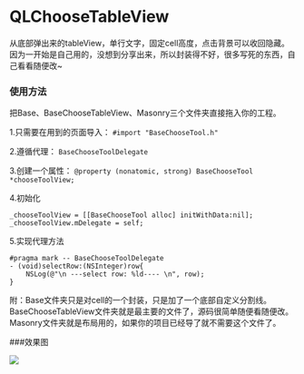# QLChooseTableView
从底部弹出来的tableView，单行文字，固定cell高度，点击背景可以收回隐藏。
因为一开始是自己用的，没想到分享出来，所以封装得不好，很多写死的东西，自己看看随便改~



### 使用方法
把Base、BaseChooseTableView、Masonry三个文件夹直接拖入你的工程。

1.只需要在用到的页面导入：
``` #import "BaseChooseTool.h" ```

2.遵循代理：
```BaseChooseToolDelegate```

3.创建一个属性： 
```@property (nonatomic, strong) BaseChooseTool *chooseToolView;```

4.初始化
```
_chooseToolView = [[BaseChooseTool alloc] initWithData:nil];
_chooseToolView.mDelegate = self;
```

5.实现代理方法
```
#pragma mark -- BaseChooseToolDelegate
- (void)selectRow:(NSInteger)row{
    NSLog(@"\n ---select row: %ld---- \n", row);
}
```


附：Base文件夹只是对cell的一个封装，只是加了一个底部自定义分割线。
BaseChooseTableView文件夹就是最主要的文件了，源码很简单随便看随便改。
Masonry文件夹就是布局用的，如果你的项目已经导了就不需要这个文件了。


###效果图

![](https://github.com/Lqlin-ss/QLChooseTableView/blob/master/B6E77DA293ED48708E5D98B542C059C9.png?raw=true)
